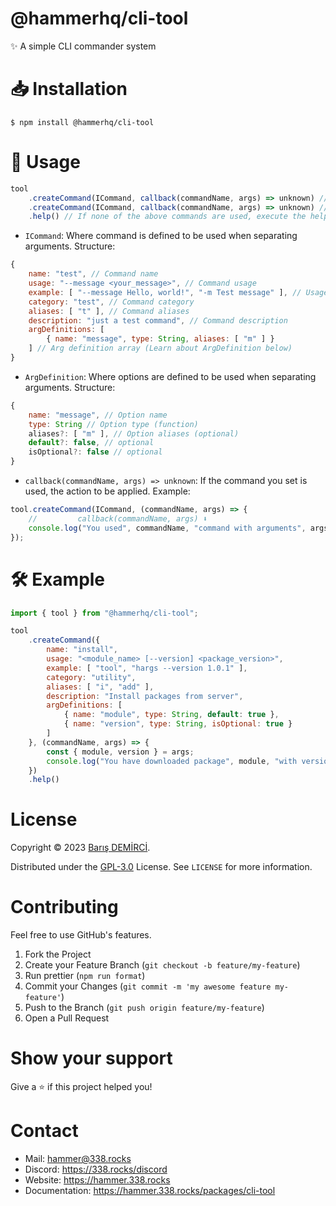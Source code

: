 # @hammerhq/cli-tool

✨ A simple CLI commander system

# 📥 Installation

```
$ npm install @hammerhq/cli-tool
```

# 🔧 Usage

```ts
tool
    .createCommand(ICommand, callback(commandName, args) => unknown) // create command
    .createCommand(ICommand, callback(commandName, args) => unknown) // create another command
    .help() // If none of the above commands are used, execute the help command.
```

-   `ICommand`: Where command is defined to be used when separating arguments. Structure:

```js
{
    name: "test", // Command name
    usage: "--message <your_message>", // Command usage
    example: [ "--message Hello, world!", "-m Test message" ], // Usage examples
    category: "test", // Command category
    aliases: [ "t" ], // Command aliases
    description: "just a test command", // Command description
    argDefinitions: [
        { name: "message", type: String, aliases: [ "m" ] }
    ] // Arg definition array (Learn about ArgDefinition below)
}
```

-   `ArgDefinition`: Where options are defined to be used when separating arguments. Structure:

```js
{
    name: "message", // Option name
    type: String // Option type (function)
    aliases?: [ "m" ], // Option aliases (optional)
    default?: false, // optional
    isOptional?: false // optional
}
```

-   `callback(commandName, args) => unknown`: If the command you set is used, the action to be applied. Example:

```js
tool.createCommand(ICommand, (commandName, args) => {
	//         callback(commandName, args) ⬇️
	console.log("You used", commandName, "command with arguments", args);
});
```

# 🛠️ Example

```js
import { tool } from "@hammerhq/cli-tool";

tool
    .createCommand({
        name: "install",
        usage: "<module_name> [--version] <package_version>",
        example: [ "tool", "hargs --version 1.0.1" ],
        category: "utility",
        aliases: [ "i", "add" ],
        description: "Install packages from server",
        argDefinitions: [
            { name: "module", type: String, default: true },
            { name: "version", type: String, isOptional: true }
        ]
    }, (commandName, args) => {
        const { module, version } = args;
        console.log("You have downloaded package", module, "with version" version ? version : "latest");
    })
    .help()
```

# License

Copyright © 2023 [Barış DEMİRCİ](https://github.com/barbarbar338).

Distributed under the [GPL-3.0](https://www.gnu.org/licenses/gpl-3.0.html) License. See `LICENSE` for more information.

# Contributing

Feel free to use GitHub's features.

1. Fork the Project
2. Create your Feature Branch (`git checkout -b feature/my-feature`)
3. Run prettier (`npm run format`)
4. Commit your Changes (`git commit -m 'my awesome feature my-feature'`)
5. Push to the Branch (`git push origin feature/my-feature`)
6. Open a Pull Request

# Show your support

Give a ⭐️ if this project helped you!

# Contact

-   Mail: hammer@338.rocks
-   Discord: https://338.rocks/discord
-   Website: https://hammer.338.rocks
-   Documentation: https://hammer.338.rocks/packages/cli-tool
